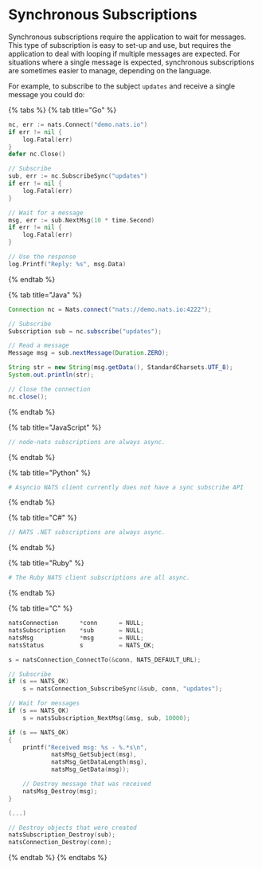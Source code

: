 # Synchronous Subscriptions

Synchronous subscriptions require the application to wait for messages. This type of subscription is easy to set-up and use, but requires the application to deal with looping if multiple messages are expected. For situations where a single message is expected, synchronous subscriptions are sometimes easier to manage, depending on the language.

For example, to subscribe to the subject `updates` and receive a single message you could do:

{% tabs %}
{% tab title="Go" %}
```go
nc, err := nats.Connect("demo.nats.io")
if err != nil {
    log.Fatal(err)
}
defer nc.Close()

// Subscribe
sub, err := nc.SubscribeSync("updates")
if err != nil {
    log.Fatal(err)
}

// Wait for a message
msg, err := sub.NextMsg(10 * time.Second)
if err != nil {
    log.Fatal(err)
}

// Use the response
log.Printf("Reply: %s", msg.Data)
```
{% endtab %}

{% tab title="Java" %}
```java
Connection nc = Nats.connect("nats://demo.nats.io:4222");

// Subscribe
Subscription sub = nc.subscribe("updates");

// Read a message
Message msg = sub.nextMessage(Duration.ZERO);

String str = new String(msg.getData(), StandardCharsets.UTF_8);
System.out.println(str);

// Close the connection
nc.close();
```
{% endtab %}

{% tab title="JavaScript" %}
```javascript
// node-nats subscriptions are always async.
```
{% endtab %}

{% tab title="Python" %}
```python
# Asyncio NATS client currently does not have a sync subscribe API
```
{% endtab %}

{% tab title="C#" %}
```csharp
// NATS .NET subscriptions are always async.
```
{% endtab %}

{% tab title="Ruby" %}
```ruby
# The Ruby NATS client subscriptions are all async.
```
{% endtab %}

{% tab title="C" %}
```c
natsConnection      *conn      = NULL;
natsSubscription    *sub       = NULL;
natsMsg             *msg       = NULL;
natsStatus          s          = NATS_OK;

s = natsConnection_ConnectTo(&conn, NATS_DEFAULT_URL);

// Subscribe
if (s == NATS_OK)
    s = natsConnection_SubscribeSync(&sub, conn, "updates");

// Wait for messages
if (s == NATS_OK)
    s = natsSubscription_NextMsg(&msg, sub, 10000);

if (s == NATS_OK)
{
    printf("Received msg: %s - %.*s\n",
            natsMsg_GetSubject(msg),
            natsMsg_GetDataLength(msg),
            natsMsg_GetData(msg));

    // Destroy message that was received
    natsMsg_Destroy(msg);
}

(...)

// Destroy objects that were created
natsSubscription_Destroy(sub);
natsConnection_Destroy(conn);
```
{% endtab %}
{% endtabs %}

